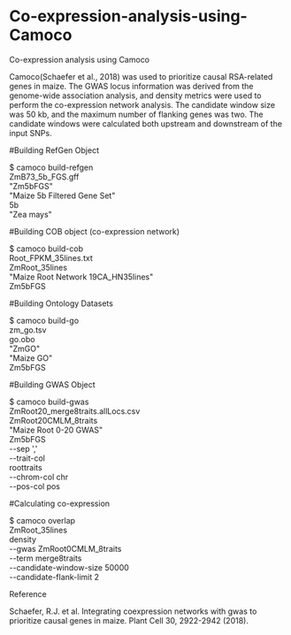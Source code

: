 # Co-expression-analysis-using-Camoco
Co-expression analysis using Camoco

Camoco(Schaefer et al., 2018) was used to prioritize causal RSA-related genes in maize. The GWAS locus information was derived from the genome-wide association analysis, and density metrics were used to perform the co-expression network analysis. The candidate window size was 50 kb, and the maximum number of flanking genes was two. The candidate windows were calculated both upstream and downstream of the input SNPs. 

#Building RefGen Object

$ camoco build-refgen \
 ZmB73_5b_FGS.gff \
 "Zm5bFGS"  \
 "Maize 5b Filtered Gene Set" \
 5b \
 "Zea mays"


#Building COB object (co-expression network)

$ camoco build-cob \
  Root_FPKM_35lines.txt \
  ZmRoot_35lines \
  "Maize Root Network 19CA_HN35lines" \
  Zm5bFGS


#Building Ontology Datasets

$ camoco build-go \
  zm_go.tsv \
  go.obo \
  "ZmGO" \
  "Maize GO" \
  Zm5bFGS
  
  
#Building GWAS Object

$ camoco build-gwas \
 ZmRoot20_merge8traits.allLocs.csv \
 ZmRoot20CMLM_8traits \
 "Maize Root 0-20 GWAS" \
 Zm5bFGS \
 --sep ',' \
 --trait-col \
 roottraits \
 --chrom-col chr \
 --pos-col pos


#Calculating co-expression

$ camoco overlap \
 ZmRoot_35lines \
 density \
 --gwas ZmRoot0CMLM_8traits \
 --term merge8traits \
 --candidate-window-size 50000 \
 --candidate-flank-limit 2





Reference

Schaefer, R.J. et al. Integrating coexpression networks with gwas to prioritize causal genes in maize. Plant Cell 30, 2922-2942 (2018).

